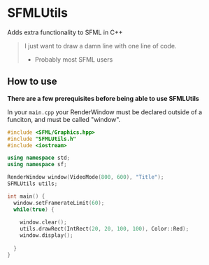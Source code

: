 # SFMLUtils
Adds extra functionality to SFML in C++

> I just want to draw a damn line with one line of code.
> - Probably most SFML users


## How to use
**There are a few prerequisites before being able to use SFMLUtils**

In your `main.cpp` your RenderWindow must be declared outside of a funciton, and must be called "window".
 ```cpp
 #include <SFML/Graphics.hpp>
 #include "SFMLUtils.h"
 #include <iostream>
 
 using namespace std;
 using namespace sf;
 
 RenderWindow window(VideoMode(800, 600), "Title");
 SFMLUtils utils;
 
 int main() {
   window.setFramerateLimit(60);
   while(true) {
  
     window.clear();
     utils.drawRect(IntRect(20, 20, 100, 100), Color::Red);
     window.display();
   
   }
 }
 ```
